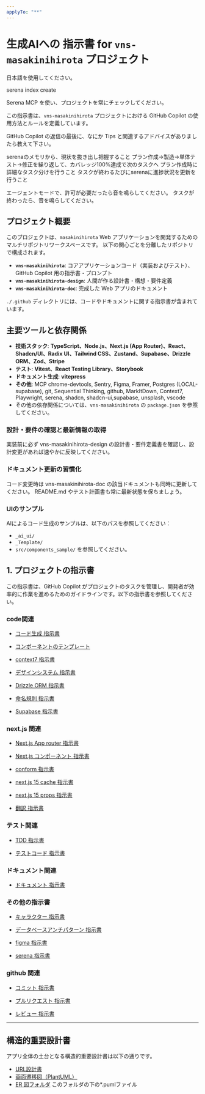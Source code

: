 ```yaml
---
applyTo: "**"
---
```


# 生成AIへの 指示書 for `vns-masakinihirota` プロジェクト

日本語を使用してください。

serena index create

Serena MCP を使い、プロジェクトを常にチェックしてください。

この指示書は、`vns-masakinihirota` プロジェクトにおける GitHub Copilot の使用方法とルールを定義しています。

GitHub Copilot の返信の最後に、なにか Tips と関連するアドバイスがありましたら教えて下さい。

serenaのメモリから、現状を抜き出し把握すること
プラン作成→製造→単体テスト→修正を繰り返して、カバレッジ100%達成で次のタスクへ
プラン作成時に詳細なタスク分けを行うこと
タスクが終わるたびにserenaに進捗状況を更新を行うこと

エージェントモードで、許可が必要だったら音を鳴らしてください。
タスクが終わったら、音を鳴らしてください。

## プロジェクト概要

このプロジェクトは、`masakinihirota` Web アプリケーションを開発するためのマルチリポジトリワークスペースです。
以下の関心ごとを分離したリポジトリで構成されます。

- **`vns-masakinihirota`**: コアアプリケーションコード（実装およびテスト）、GitHub Copilot 用の指示書・プロンプト
- **`vns-masakinihirota-design`**: 人間が作る設計書・構想・要件定義
- **`vns-masakinihirota-doc`**: 完成した Web アプリのドキュメント

`./.github` ディレクトリには、コードやドキュメントに関する指示書が含まれています。

## 主要ツールと依存関係

- **技術スタック**: **TypeScript、Node.js、Next.js (App Router)、React、Shadcn/UI、Radix UI、Tailwind CSS、Zustand、Supabase、Drizzle ORM、Zod、Stripe**
- **テスト**: **Vitest、React Testing Library、Storybook**
- **ドキュメント生成**: **vitepress**
- **その他**: MCP chrome-devtools, Sentry, Figma, Framer, Postgres (LOCAL-supabase), git, Sequential Thinking, github, MarkItDown, Context7, Playwright, serena, shadcn, shadcn-ui,supabase, unsplash, vscode
- その他の依存関係については、`vns-masakinihirota` の `package.json` を参照してください。

### 設計・要件の確認と最新情報の取得

実装前に必ず vns-masakinihirota-design の設計書・要件定義書を確認し、設計変更があれば速やかに反映してください。

### ドキュメント更新の習慣化

コード変更時は vns-masakinihirota-doc の該当ドキュメントも同時に更新してください。
README.md やテスト計画書も常に最新状態を保ちましょう。

### UIのサンプル

AIによるコード生成のサンプルは、以下のパスを参照してください：

- `_ai_ui/`
- `_Template/`
- `src/components_sample/`
を参照してください。

## 1. プロジェクトの指示書

この指示書は、GitHub Copilot がプロジェクトのタスクを管理し、開発者が効率的に作業を進めるためのガイドラインです。以下の指示書を参照してください。

### code関連

- [コード生成 指示書](../.github/instructions/code/codeGeneration.instructions.md)

- [コンポーネントのテンプレート](../.github/instructions/code/codeTemplate.instructions.md)

- [context7 指示書](../.github/instructions/code/context7.instructions.md)

- [デザインシステム 指示書](../.github/instructions/code/design-system.instructions.md)

- [Drizzle ORM 指示書](../.github/instructions/code/drizzle-orm.instructions.md)

- [命名規則 指示書](../.github/instructions/code/namingConventions.instructions.md)

- [Supabase 指示書](../.github/instructions/code/supabase.instructions.md)

### next.js 関連

- [Next.js App router 指示書](../.github/instructions/code_next.js/appRouter.instructions.md)

- [Next.js コンポーネント 指示書](../.github/instructions/code_next.js/component.instructions.md)

- [conform 指示書](../.github/instructions/code_next.js/conform.instructions.md)

- [next.js 15 cache 指示書](../.github/instructions/code_next.js/next.js15-cache.instructions.md)

- [next.js 15 props 指示書](../.github/instructions/code_next.js/next.js15-props.instructions.md)

- [翻訳 指示書](../.github/instructions/code_next.js/translation.instructions.md)

### テスト関連

- [TDD 指示書](../.github/instructions/code_test/TDD.instructions.md)

- [テストコード 指示書](../.github/instructions/code_test/testing.instructions.md)

### ドキュメント関連

- [ドキュメント 指示書](../.github/instructions/document/document.instructions.md)

### その他の指示書

- [キャラクター 指示書](../.github/instructions/etc/character.instructions.md)

- [データベースアンチパターン 指示書](../.github/instructions/etc/database-anti-patterns.instructions.md)

- [figma 指示書](../.github/instructions/etc/figma.instructions.md)

- [serena 指示書](../.github/instructions/etc/serena-MCP.instructions.md)

### github 関連

- [コミット 指示書](../.github/instructions/github/commit-message.instructions.md)

- [プルリクエスト 指示書](../.github/instructions/github/pullRequest.instructions.md)

- [レビュー 指示書](../.github/instructions/github/review.instructions.md)


---

## 構造的重要設計書

アプリ全体の土台となる構造的重要設計書は以下の通りです。

- [URL設計書](../../vns-masakinihirota-design\0020-設計\0017-URL設計書.md)
- [画面遷移図（PlantUML）](../../vns-masakinihirota-design\0010-要件定義書\0015-画面遷移図.puml)
- [ER 図フォルダ](../drizzle/ER図/)
    このフォルダの下の*.pumlファイル

